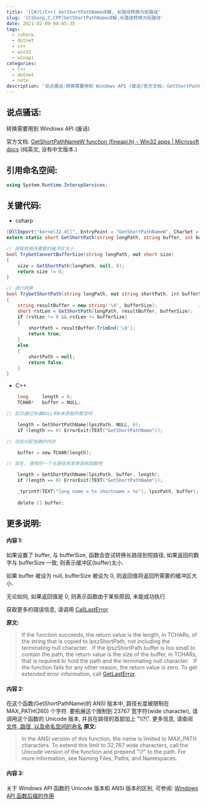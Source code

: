 ```yaml
---
title: '[C#/C/C++] GetShortPathName详解, 长路径转换为短路径'
slug: '[CSharp,C,CPP]GetShortPathName详解,长路径转换为短路径'
date: 2021-02-09 08:05:35
tags:
  - csharp
  - dotnet
  - c++
  - win32
  - winapi
categories:
  - C++
  - dotnet
  - note
description: '说点骚话:转换需要用到 Windows API (废话)官方文档: GetShortPathNameW function (fineapi.h) - Win32 apps | Microsoft docs  (纯英文, 没有中文版本.)引用命名空间:using System.Runtime.InteropServices;关键代码:C#[DllImport("kernel32.dll", EntryPoint = "GetShortPathNameW", CharSet = CharSe'
---
```


## 说点骚话:

转换需要用到 Windows API (废话)


官方文档: [GetShortPathNameW function (fineapi.h) - Win32 apps | Microsoft docs](https://docs.microsoft.com/en-us/windows/win32/api/fileapi/nf-fileapi-getshortpathnamew)  (纯英文, 没有中文版本.)

## 引用命名空间: 

```csharp
using System.Runtime.InteropServices;
```

## 关键代码:

- csharp

```csharp
[DllImport("kernel32.dll", EntryPoint = "GetShortPathNameW", CharSet = CharSet.Unicode)]
extern static short GetShortPath(string longPath, string buffer, int bufferSize);

// 获取转换所需要的缓冲区大小
bool TryGetConvertBufferSize(string longPath, out short size)
{
    size = GetShortPath(longPath, null, 0);
    return size != 0;
}

// 进行转换
bool TryGetShortPath(string longPath, out string shortPath, int bufferSize = 256)
{
    string resultBuffer = new string('\0', bufferSize);               // 256 大概合适, 根据需求调整吧
    short rstLen = GetShortPath(longPath, resultBuffer, bufferSize);
    if (rstLen != 0 && rstLen != bufferSize)
    {
        shortPath = resultBuffer.TrimEnd('\0');
        return true;
    }
    else
    {
        shortPath = null;
        return false;
    }
}
```

- C++

```c
    long     length = 0;
    TCHAR*   buffer = NULL;

// 初次通过传递NULL和0来获取所需空间

    length = GetShortPathName(lpszPath, NULL, 0);
    if (length == 0) ErrorExit(TEXT("GetShortPathName"));

// 动态分配准确的内存

    buffer = new TCHAR[length];

// 现在, 使用同一个长路径来简单调用函数吧

    length = GetShortPathName(lpszPath, buffer, length);
    if (length == 0) ErrorExit(TEXT("GetShortPathName"));

    _tprintf(TEXT("long name = %s shortname = %s"), lpszPath, buffer);
    
    delete [] buffer;
```

## 更多说明:

#### 内容 1:

如果设置了 buffer, 与 bufferSize, 函数会尝试转换长路径到短路径, 如果返回的数字与 bufferSize 一致, 则表示缓冲区(buffer)太小.


如果 buffer 被设为 null, bufferSize 被设为 0, 则返回值将返回所需要的缓冲区大小.


无论如何, 如果返回值是 0, 则表示函数由于某些原因, 未能成功执行.


获取更多的错误信息, 请调用 [CallLastError](https://docs.microsoft.com/en-us/windows/desktop/api/errhandlingapi/nf-errhandlingapi-getlasterror)


**原文:**

> If the function succeeds, the return value is the length, in TCHARs, of the string that is copied to lpszShortPath, not including the terminating null character.
> &nbsp;
>If the lpszShortPath buffer is too small to contain the path, the return value is the size of the buffer, in TCHARs, that is required to hold the path and the terminating null character.
>&nbsp;
>If the function fails for any other reason, the return value is zero. To get extended error information, call [GetLastError](https://docs.microsoft.com/en-us/windows/desktop/api/errhandlingapi/nf-errhandlingapi-getlasterror).


#### 内容 2:


在这个函数(GetShortPathName)的 ANSI 版本中, 路径长度被限制在 MAX_PATH(260) 个字符. 要拓展这个限制到 23767 宽字符(wide character), 请调用这个函数的 Unicode 版本, 并且在路径的首部加上 "\\\\?\\". 更多信息, 请查阅 [文件, 路径, 以及命名空间的命名](https://docs.microsoft.com/en-us/windows/desktop/FileIO/naming-a-file)
**原文:**

> In the ANSI version of this function, the name is limited to MAX_PATH characters. To extend this limit to 32,767 wide characters, call the Unicode version of the function and prepend "\\?\" to the path. For more information, see Naming Files, Paths, and Namespaces.


#### 内容 3:

关于 Windows API 函数的 Unicode 版本和 ANSI 版本的区别, 可参阅: [Windows API 函数后缀的作用](https://blog.csdn.net/m0_46555380/article/details/109834245)
